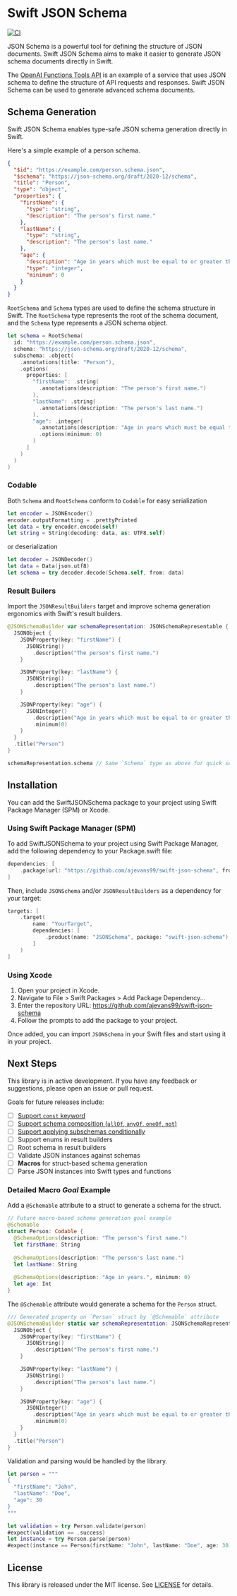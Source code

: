 # Swift JSON Schema

[![CI](https://github.com/ajevans99/swift-json-schema/actions/workflows/ci.yml/badge.svg)](https://github.com/ajevans99/swift-json-schema/actions/workflows/ci.yml)

JSON Schema is a powerful tool for defining the structure of JSON documents. Swift JSON Schema aims to make it easier to generate JSON schema documents directly in Swift.

The [OpenAI Functions Tools API](https://platform.openai.com/docs/api-reference/assistants/createAssistant#assistants-createassistant-tools) is an example of a service that uses JSON schema to define the structure of API requests and responses. Swift JSON Schema can be used to generate advanced schema documents.

## Schema Generation

Swift JSON Schema enables type-safe JSON schema generation directly in Swift.

Here's a simple example of a person schema.

```json
{
  "$id": "https://example.com/person.schema.json",
  "$schema": "https://json-schema.org/draft/2020-12/schema",
  "title": "Person",
  "type": "object",
  "properties": {
    "firstName": {
      "type": "string",
      "description": "The person's first name."
    },
    "lastName": {
      "type": "string",
      "description": "The person's last name."
    },
    "age": {
      "description": "Age in years which must be equal to or greater than zero.",
      "type": "integer",
      "minimum": 0
    }
  }
}
```

`RootSchema` and `Schema` types are used to define the schema structure in Swift. The `RootSchema` type represents the root of the schema document, and the `Schema` type represents a JSON schema object.

```swift
let schema = RootSchema(
  id: "https://example.com/person.schema.json",
  schema: "https://json-schema.org/draft/2020-12/schema",
  subschema: .object(
    .annotations(title: "Person"),
    .options(
      properties: [
        "firstName": .string(
          .annotations(description: "The person's first name.")
        ),
        "lastName": .string(
          .annotations(description: "The person's last name.")
        ),
        "age": .integer(
          .annotations(description: "Age in years which must be equal to or greater than zero."),
          .options(minimum: 0)
        )
      ]
    )
  )
)
```

### Codable

Both `Schema` and `RootSchema` conform to `Codable` for easy serialization

```swift
let encoder = JSONEncoder()
encoder.outputFormatting = .prettyPrinted
let data = try encoder.encode(self)
let string = String(decoding: data, as: UTF8.self)
```

or deserialization

```swift
let decoder = JSONDecoder()
let data = Data(json.utf8)
let schema = try decoder.decode(Schema.self, from: data)
```

### Result Builers

Import the `JSONResultBuilders` target and improve schema generation ergonomics with Swift's result builders.

```swift
@JSONSchemaBuilder var schemaRepresentation: JSONSchemaRepresentable {
  JSONObject {
    JSONProperty(key: "firstName") {
      JSONString()
        .description("The person's first name.")
    }

    JSONProperty(key: "lastName") {
      JSONString()
        .description("The person's last name.")
    }

    JSONProperty(key: "age") {
      JSONInteger()
        .description("Age in years which must be equal to or greater than zero.")
        .minimum(0)
    }
  }
  .title("Person")
}

schemaRepresentation.schema // Same `Schema` type as above for quick serialization
```

## Installation

You can add the SwiftJSONSchema package to your project using Swift Package Manager (SPM) or Xcode.

### Using Swift Package Manager (SPM)

To add SwiftJSONSchema to your project using Swift Package Manager, add the following dependency to your Package.swift file:

```swift
dependencies: [
    .package(url: "https://github.com/ajevans99/swift-json-schema", from: "1.0.0")
]
```

Then, include `JSONSchema` and/or `JSONResultBuilders` as a dependency for your target:

```swift
targets: [
    .target(
        name: "YourTarget",
        dependencies: [
            .product(name: "JSONSchema", package: "swift-json-schema")
        ]
    )
]
```

### Using Xcode

1. Open your project in Xcode.
2. Navigate to File > Swift Packages > Add Package Dependency...
3. Enter the repository URL: https://github.com/ajevans99/swift-json-schema
4. Follow the prompts to add the package to your project.

Once added, you can import `JSONSchema` in your Swift files and start using it in your project.

## Next Steps

This library is in active development. If you have any feedback or suggestions, please open an issue or pull request.

Goals for future releases include:
- [ ] [Support `const` keyword](https://json-schema.org/understanding-json-schema/reference/const#constant-values)
- [ ] [Support schema composition (`allOf`, `anyOf`, `oneOf`, `not`)](https://json-schema.org/understanding-json-schema/reference/combining#allof)
- [ ] [Support applying subschemas conditionally](https://json-schema.org/understanding-json-schema/reference/conditionals)
- [ ] Support enums in result builders
- [ ] Root schema in result builders
- [ ] Validate JSON instances against schemas
- [ ] **Macros** for struct-based schema generation
- [ ] Parse JSON instances into Swift types and functions

### Detailed Macro _Goal_ Example

Add a `@Schemable` attribute to a struct to generate a schema for the struct.

```swift
// Future macro-based schema generation goal example
@Schemable
struct Person: Codable {
  @SchemaOptions(description: "The person's first name.")
  let firstName: String
  
  @SchemaOptions(description: "The person's last name.")
  let lastName: String
  
  @SchemaOptions(description: "Age in years.", minimum: 0)
  let age: Int
}
```

The `@Schemable` attribute would generate a schema for the `Person` struct.

```swift
/// Generated property on `Person` struct by `@Schemable` attribute
@JSONSchemaBuilder static var schemaRepresentation: JSONSchemaRepresentable {
  JSONObject {
    JSONProperty(key: "firstName") {
      JSONString()
        .description("The person's first name.")
    }

    JSONProperty(key: "lastName") {
      JSONString()
        .description("The person's last name.")
    }

    JSONProperty(key: "age") {
      JSONInteger()
        .description("Age in years which must be equal to or greater than zero.")
        .minimum(0)
    }
  }
  .title("Person")
}
```

Validation and parsing would be handled by the library.

```swift
let person = """
{
  "firstName": "John",
  "lastName": "Doe",
  "age": 30
}
"""

let validation = try Person.validate(person)
#expect(validation == .success)
let instance = try Person.parse(person)
#expect(instance == Person(firstName: "John", lastName: "Doe", age: 30))
```

## License

This library is released under the MIT license. See [LICENSE](LICENSE) for details.
